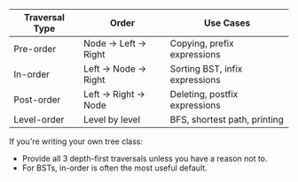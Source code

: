 ﻿| Traversal Type | Order               | Use Cases                      |
| -------------- | ------------------- | ------------------------------ |
| Pre-order      | Node → Left → Right | Copying, prefix expressions    |
| In-order       | Left → Node → Right | Sorting BST, infix expressions |
| Post-order     | Left → Right → Node | Deleting, postfix expressions  |
| Level-order    | Level by level      | BFS, shortest path, printing   |

If you're writing your own tree class:

- Provide all 3 depth-first traversals unless you have a reason not to.
- For BSTs, in-order is often the most useful default.